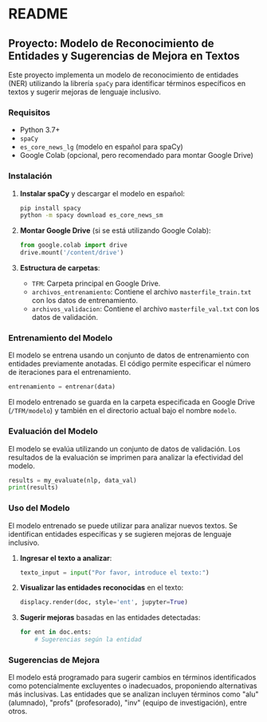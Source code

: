 # README

## Proyecto: Modelo de Reconocimiento de Entidades y Sugerencias de Mejora en Textos

Este proyecto implementa un modelo de reconocimiento de entidades (NER) utilizando la librería `spaCy` para identificar términos específicos en textos y sugerir mejoras de lenguaje inclusivo.

### Requisitos

- Python 3.7+
- `spaCy`
- `es_core_news_lg` (modelo en español para spaCy)
- Google Colab (opcional, pero recomendado para montar Google Drive)

### Instalación

1. **Instalar spaCy** y descargar el modelo en español:
    ```bash
    pip install spacy
    python -m spacy download es_core_news_sm
    ```

2. **Montar Google Drive** (si se está utilizando Google Colab):
    ```python
    from google.colab import drive
    drive.mount('/content/drive')
    ```

3. **Estructura de carpetas**:
    - `TFM`: Carpeta principal en Google Drive.
    - `archivos_entrenamiento`: Contiene el archivo `masterfile_train.txt` con los datos de entrenamiento.
    - `archivos_validacion`: Contiene el archivo `masterfile_val.txt` con los datos de validación.

### Entrenamiento del Modelo

El modelo se entrena usando un conjunto de datos de entrenamiento con entidades previamente anotadas. El código permite especificar el número de iteraciones para el entrenamiento.

```python
entrenamiento = entrenar(data)
```

El modelo entrenado se guarda en la carpeta especificada en Google Drive (`/TFM/modelo`) y también en el directorio actual bajo el nombre `modelo`.

### Evaluación del Modelo

El modelo se evalúa utilizando un conjunto de datos de validación. Los resultados de la evaluación se imprimen para analizar la efectividad del modelo.

```python
results = my_evaluate(nlp, data_val)
print(results)
```

### Uso del Modelo

El modelo entrenado se puede utilizar para analizar nuevos textos. Se identifican entidades específicas y se sugieren mejoras de lenguaje inclusivo.

1. **Ingresar el texto a analizar**:
    ```python
    texto_input = input("Por favor, introduce el texto:")
    ```

2. **Visualizar las entidades reconocidas** en el texto:
    ```python
    displacy.render(doc, style='ent', jupyter=True)
    ```

3. **Sugerir mejoras** basadas en las entidades detectadas:
    ```python
    for ent in doc.ents:
        # Sugerencias según la entidad
    ```

### Sugerencias de Mejora

El modelo está programado para sugerir cambios en términos identificados como potencialmente excluyentes o inadecuados, proponiendo alternativas más inclusivas. Las entidades que se analizan incluyen términos como "alu" (alumnado), "profs" (profesorado), "inv" (equipo de investigación), entre otros.
